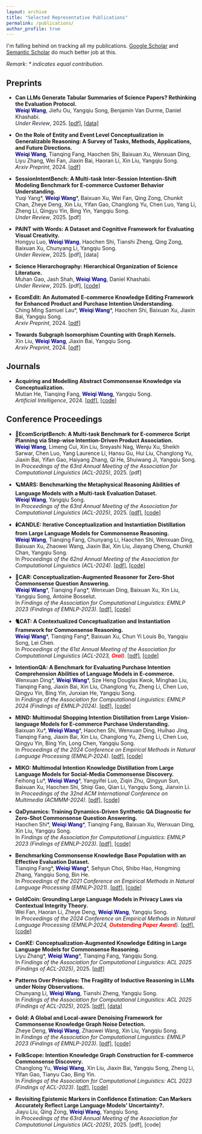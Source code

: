 ```yaml
---
layout: archive
title: "Selected Representative Publications"
permalink: /publications/
author_profile: true
---
```


I'm falling behind on tracking all my publications. [Google Scholar](https://scholar.google.com/citations?hl=en-US&user=ZKgZ7jEAAAAJ) and [Semantic Scholar](https://www.semanticscholar.org/author/1587728690) do much better job at this.

*Remark: \* indicates equal contribution.*

## Preprints
- **Can LLMs Generate Tabular Summaries of Science Papers? Rethinking the Evaluation Protocol.**\
<span style="color:darkblue">**Weiqi Wang**</span>, Jiefu Ou, Yangqiu Song, Benjamin Van Durme, Daniel Khashabi.\
*Under Review*, 2025. [[pdf]](https://arxiv.org/pdf/2504.10284), [[data]](https://github.com/JHU-CLSP/arXiv2Table)


- **On the Role of Entity and Event Level Conceptualization in Generalizable Reasoning: A Survey of Tasks, Methods, Applications, and Future Directions.**\
<span style="color:darkblue">**Weiqi Wang**</span>, Tianqing Fang, Haochen Shi, Baixuan Xu, Wenxuan Ding, Liyu Zhang, Wei Fan, Jiaxin Bai, Haoran Li, Xin Liu, Yangqiu Song.\
*Arxiv Preprint*, 2024. [[pdf]](https://arxiv.org/pdf/2406.10885)

- **SessionIntentBench: A Multi-task Inter-Session Intention-Shift Modeling Benchmark for E-commerce Customer Behavior Understanding.**\
Yuqi Yang\*, <span style="color:darkblue">**Weiqi Wang**</span>\*, Baixuan Xu, Wei Fan, Qing Zong, Chunkit Chan, Zheye Deng, Xin Liu, Yifan Gao, Changlong Yu, Chen Luo, Yang Li, Zheng Li, Qingyu Yin, Bing Yin, Yangqiu Song.\
*Under Review*, 2025. [pdf]

- **PAINT with Words: A Dataset and Cognitive Framework for Evaluating Visual Creativity.**\
Hongyu Luo, <span style="color:darkblue">**Weiqi Wang**</span>, Haochen Shi, Tianshi Zheng, Qing Zong, Baixuan Xu, Chunyang Li, Yangqiu Song.\
*Under Review*, 2025. [pdf], [data]

- **Science Hierarchography: Hierarchical Organization of Science Literature.**\
Muhan Gao, Jash Shah, <span style="color:darkblue">**Weiqi Wang**</span>, Daniel Khashabi.\
*Under Review*, 2025. [pdf], [[code]](https://github.com/JHU-CLSP/science-cartography)

- **EcomEdit: An Automated E-commerce Knowledge Editing Framework for Enhanced Product and Purchase Intention Understanding.**\
Ching Ming Samuel Lau\*, <span style="color:darkblue">**Weiqi Wang**</span>\*, Haochen Shi, Baixuan Xu, Jiaxin Bai, Yangqiu Song.\
*Arxiv Preprint*, 2024. [[pdf]](https://arxiv.org/pdf/2410.14276)

- **Towards Subgraph Isomorphism Counting with Graph Kernels.**\
Xin Liu, <span style="color:darkblue">**Weiqi Wang**</span>, Jiaxin Bai, Yangqiu Song.\
*Arxiv Preprint*, 2024. [[pdf]](https://arxiv.org/pdf/2405.07497)

## Journals
- **Acquiring and Modelling Abstract Commonsense Knowledge via Conceptualization.**\
Mutian He, Tianqing Fang, <span style="color:darkblue">**Weiqi Wang**</span>, Yangqiu Song.\
*Artificial Intelligence*, 2024. [[pdf]](https://doi.org/10.1016/j.artint.2024.104149), [[code]](https://github.com/HKUST-KnowComp/atomic-conceptualization)

## Conference Proceedings
- **📜EcomScriptBench: A Multi-task Benchmark for E-commerce Script Planning via Step-wise Intention-Driven Product Association.**\
<span style="color:darkblue">**Weiqi Wang**</span>, Limeng Cui, Xin Liu, Sreyashi Nag, Wenju Xu, Sheikh Sarwar, Chen Luo, Yang Laurence Li, Hansu Gu, Hui Liu, Changlong Yu, Jiaxin Bai, Yifan Gao, Haiyang Zhang, Qi He, Shuiwang Ji, Yangqiu Song.\
In *Proceedings of the 63rd Annual Meeting of the Association for Computational Linguistics (ACL-2025)*, 2025. [pdf]

- **🪐MARS: Benchmarking the Metaphysical Reasoning Abilities of Language Models with a Multi-task Evaluation Dataset.**\
<span style="color:darkblue">**Weiqi Wang**</span>, Yangqiu Song.\
In *Proceedings of the 63rd Annual Meeting of the Association for Computational Linguistics (ACL-2025)*, 2025. [[pdf]](https://arxiv.org/pdf/2406.02106), [[code]](https://github.com/HKUST-KnowComp/MARS)

- **🕯️CANDLE: Iterative Conceptualization and Instantiation Distillation from Large Language Models for Commonsense Reasoning.**\
<span style="color:darkblue">**Weiqi Wang**</span>, Tianqing Fang, Chunyang Li, Haochen Shi, Wenxuan Ding, Baixuan Xu, Zhaowei Wang, Jiaxin Bai, Xin Liu, Jiayang Cheng, Chunkit Chan, Yangqiu Song.\
In *Proceedings of the 62nd Annual Meeting of the Association for Computational Linguistics (ACL-2024)*. [[pdf]](https://aclanthology.org/2024.acl-long.128.pdf), [[code]](https://github.com/HKUST-KnowComp/CANDLE)

- **🚗CAR: Conceptualization-Augmented Reasoner for Zero-Shot Commonsense Question Answering.**\
<span style="color:darkblue">**Weiqi Wang**</span>\*, Tianqing Fang\*, Wenxuan Ding, Baixuan Xu, Xin Liu, Yangqiu Song, Antoine Bosselut.\
In *Findings of the Association for Computational Linguistics: EMNLP 2023 (Findings of EMNLP-2023)*. [[pdf]](https://aclanthology.org/2023.findings-emnlp.902.pdf), [[code]](https://github.com/HKUST-KnowComp/CAR)

- **🐈CAT: A Contextualized Conceptualization and Instantiation Framework for Commonsense Reasoning.**\
<span style="color:darkblue">**Weiqi Wang**</span>\*, Tianqing Fang\*, Baixuan Xu, Chun Yi Louis Bo, Yangqiu Song, Lei Chen.\
In *Proceedings of the 61st Annual Meeting of the Association for Computational Linguistics (ACL-2023, <span style="color:red">**Oral**</span>)*. [[pdf]](https://aclanthology.org/2023.acl-long.733.pdf), [[code]](https://github.com/HKUST-KnowComp/CAT)

- **IntentionQA: A Benchmark for Evaluating Purchase Intention Comprehension Abilities of Language Models in E-commerce.**\
Wenxuan Ding\*, <span style="color:darkblue">**Weiqi Wang**</span>\*, Sze Heng Douglas Kwok, Minghao Liu, Tianqing Fang, Jiaxin Bai, Xin Liu, Changlong Yu, Zheng Li, Chen Luo, Qingyu Yin, Bing Yin, Junxian He, Yangqiu Song.\
In *Findings of the Association for Computational Linguistics: EMNLP 2024 (Findings of EMNLP-2024)*. [[pdf]](https://aclanthology.org/2024.findings-emnlp.123.pdf), [[code]](https://github.com/HKUST-KnowComp/IntentionQA)

- **MIND: Multimodal Shopping Intention Distillation from Large Vision-language Models for E-commerce Purchase Understanding.**\
Baixuan Xu\*, <span style="color:darkblue">**Weiqi Wang**</span>\*, Haochen Shi, Wenxuan Ding, Huihao Jing, Tianqing Fang, Jiaxin Bai, Xin Liu, Changlong Yu, Zheng Li, Chen Luo, Qingyu Yin, Bing Yin, Long Chen, Yangqiu Song.\
In *Proceedings of the 2024 Conference on Empirical Methods in Natural Language Processing (EMNLP-2024)*. [[pdf]](https://aclanthology.org/2024.emnlp-main.446.pdf), [[code]](https://github.com/HKUST-KnowComp/MIND_Distillation)

- **MIKO: Multimodal Intention Knowledge Distillation from Large Language Models for Social-Media Commonsense Discovery.**\
Feihong Lu\*, <span style="color:darkblue">**Weiqi Wang**</span>\*, Yangyifei Luo, Ziqin Zhu, Qingyun Sun, Baixuan Xu, Haochen Shi, Shiqi Gao, Qian Li, Yangqiu Song, Jianxin Li.\
In *Proceedings of the 32nd ACM International Conference on Multimedia (ACMMM-2024)*. [[pdf]](https://dl.acm.org/doi/pdf/10.1145/3664647.3681339), [[code]](https://github.com/RingBDStack/Miko)

- **QaDynamics: Training Dynamics-Driven Synthetic QA Diagnostic for Zero-Shot Commonsense Question Answering.**\
Haochen Shi\*, <span style="color:darkblue">**Weiqi Wang**</span>\*, Tianqing Fang, Baixuan Xu, Wenxuan Ding, Xin Liu, Yangqiu Song.\
In *Findings of the Association for Computational Linguistics: EMNLP 2023 (Findings of EMNLP-2023)*. [[pdf]](https://aclanthology.org/2023.findings-emnlp.1023.pdf), [[code]](https://github.com/HKUST-KnowComp/QaDynamics)

- **Benchmarking Commonsense Knowledge Base Population with an Effective Evaluation Dataset.**\
Tianqing Fang\*, <span style="color:darkblue">**Weiqi Wang**</span>\*, Sehyun Choi, Shibo Hao, Hongming Zhang, Yangqiu Song, Bin He.\
In *Proceedings of the 2021 Conference on Empirical Methods in Natural Language Processing (EMNLP-2021)*. [[pdf]](https://aclanthology.org/2021.emnlp-main.705.pdf), [[code]](https://github.com/HKUST-KnowComp/CSKB-Population)

- **GoldCoin: Grounding Large Language Models in Privacy Laws via Contextual Integrity Theory.**\
Wei Fan, Haoran Li, Zheye Deng, <span style="color:darkblue">**Weiqi Wang**</span>, Yangqiu Song.\
In *Proceedings of the 2024 Conference on Empirical Methods in Natural Language Processing (EMNLP-2024, <span style="color:red">**Outstanding Paper Award**</span>)*. [[pdf]](https://aclanthology.org/2024.emnlp-main.195.pdf), [[code]](https://github.com/HKUST-KnowComp/GoldCoin)

- **ConKE: Conceptualization-Augmented Knowledge Editing in Large Language Models for Commonsense Reasoning.**\
Liyu Zhang\*, <span style="color:darkblue">**Weiqi Wang**</span>\*, Tianqing Fang, Yangqiu Song.\
In *Findings of the Association for Computational Linguistics: ACL 2025 (Findings of ACL-2025)*, 2025. [[pdf]](https://arxiv.org/pdf/2412.11418)

- **Patterns Over Principles: The Fragility of Inductive Reasoning in LLMs under Noisy Observations.**\
Chunyang Li, <span style="color:darkblue">**Weiqi Wang**</span>, Tianshi Zheng, Yangqiu Song.\
In *Findings of the Association for Computational Linguistics: ACL 2025 (Findings of ACL-2025)*, 2025. [[pdf]](https://arxiv.org/pdf/2502.16169), [[data]](https://github.com/lcy2723/Robust-Rule-Induction)

- **Gold: A Global and Local-aware Denoising Framework for Commonsense Knowledge Graph Noise Detection.**\
Zheye Deng, <span style="color:darkblue">**Weiqi Wang**</span>, Zhaowei Wang, Xin Liu, Yangqiu Song.\
In *Findings of the Association for Computational Linguistics: EMNLP 2023 (Findings of EMNLP-2023)*. [[pdf]](https://aclanthology.org/2023.findings-emnlp.232.pdf), [[code]](https://github.com/HKUST-KnowComp/GOLD)

- **FolkScope: Intention Knowledge Graph Construction for E-commerce Commonsense Discovery.**\
Changlong Yu, <span style="color:darkblue">**Weiqi Wang**</span>, Xin Liu, Jiaxin Bai, Yangqiu Song, Zheng Li, Yifan Gao, Tianyu Cao, Bing Yin.\
In *Findings of the Association for Computational Linguistics: ACL 2023 (Findings of ACL-2023)*. [[pdf]](https://aclanthology.org/2023.findings-acl.76.pdf), [[code]](https://github.com/HKUST-KnowComp/FolkScope)

- **Revisiting Epistemic Markers in Confidence Estimation: Can Markers Accurately Reflect Large Language Models' Uncertainty?.**\
Jiayu Liu, Qing Zong, <span style="color:darkblue">**Weiqi Wang**</span>, Yangqiu Song.\
In *Proceedings of the 63rd Annual Meeting of the Association for Computational Linguistics (ACL-2025)*, 2025. [pdf], [code]
